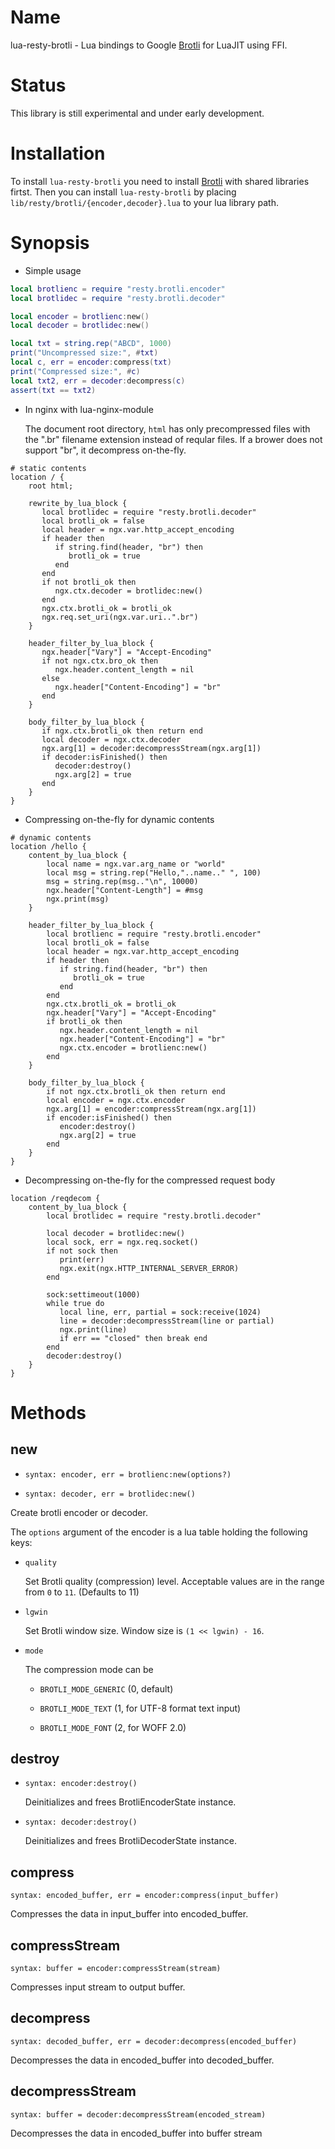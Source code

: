 Name
====
lua-resty-brotli - Lua bindings to Google
[Brotli](https://github.com/google/brotli) for LuaJIT using FFI.


Status
======
This library is still experimental and under early development.


Installation
============
To install `lua-resty-brotli` you need to install
[Brotli](https://github.com/google/brotli#build-instructions)
with shared libraries firtst.
Then you can install `lua-resty-brotli` by placing `lib/resty/brotli/{encoder,decoder}.lua` to
your lua library path.


Synopsis
========

* Simple usage
```lua
local brotlienc = require "resty.brotli.encoder"
local brotlidec = require "resty.brotli.decoder"

local encoder = brotlienc:new()
local decoder = brotlidec:new()

local txt = string.rep("ABCD", 1000)
print("Uncompressed size:", #txt)
local c, err = encoder:compress(txt)
print("Compressed size:", #c)
local txt2, err = decoder:decompress(c)
assert(txt == txt2)
```

* In nginx with lua-nginx-module

  The document root directory, `html` has only precompressed files with the ".br" filename
  extension instead of reqular files. If a brower does not support "br",
  it decompress on-the-fly.
```nginx
# static contents
location / {
    root html;
    
    rewrite_by_lua_block {
       local brotlidec = require "resty.brotli.decoder"
       local brotli_ok = false
       local header = ngx.var.http_accept_encoding
       if header then
          if string.find(header, "br") then
             brotli_ok = true
          end
       end
       if not brotli_ok then
          ngx.ctx.decoder = brotlidec:new()
       end
       ngx.ctx.brotli_ok = brotli_ok
       ngx.req.set_uri(ngx.var.uri..".br")
    }

    header_filter_by_lua_block {
       ngx.header["Vary"] = "Accept-Encoding"                
       if not ngx.ctx.bro_ok then
          ngx.header.content_length = nil
       else
          ngx.header["Content-Encoding"] = "br"
       end
    }
    
    body_filter_by_lua_block {
       if ngx.ctx.brotli_ok then return end
       local decoder = ngx.ctx.decoder
       ngx.arg[1] = decoder:decompressStream(ngx.arg[1])
       if decoder:isFinished() then
          decoder:destroy()
          ngx.arg[2] = true
       end
    }
}
```

* Compressing on-the-fly for dynamic contents
```nginx
# dynamic contents
location /hello {
    content_by_lua_block {
        local name = ngx.var.arg_name or "world"
        local msg = string.rep("Hello,"..name.." ", 100)
        msg = string.rep(msg.."\n", 10000)
        ngx.header["Content-Length"] = #msg 
        ngx.print(msg)
    }

    header_filter_by_lua_block {
        local brotlienc = require "resty.brotli.encoder"
        local brotli_ok = false
        local header = ngx.var.http_accept_encoding
        if header then
           if string.find(header, "br") then
              brotli_ok = true
           end
        end
        ngx.ctx.brotli_ok = brotli_ok
        ngx.header["Vary"] = "Accept-Encoding"
        if brotli_ok then
           ngx.header.content_length = nil
           ngx.header["Content-Encoding"] = "br"
           ngx.ctx.encoder = brotlienc:new()
        end
    }

    body_filter_by_lua_block {
        if not ngx.ctx.brotli_ok then return end                
        local encoder = ngx.ctx.encoder
        ngx.arg[1] = encoder:compressStream(ngx.arg[1])        
        if encoder:isFinished() then
           encoder:destroy()
           ngx.arg[2] = true
        end
    }
}
```

* Decompressing on-the-fly for the compressed request body
```nginx
location /reqdecom {
    content_by_lua_block {
        local brotlidec = require "resty.brotli.decoder"

        local decoder = brotlidec:new()
        local sock, err = ngx.req.socket()
        if not sock then
           print(err)
           ngx.exit(ngx.HTTP_INTERNAL_SERVER_ERROR)
        end

        sock:settimeout(1000)
        while true do
           local line, err, partial = sock:receive(1024)
           line = decoder:decompressStream(line or partial)
           ngx.print(line)
           if err == "closed" then break end
        end
        decoder:destroy()
    }
}
```

Methods
=======

new
---
* `syntax: encoder, err = brotlienc:new(options?)`

* `syntax: decoder, err = brotlidec:new()`

Create brotli encoder or decoder.

The `options` argument of the encoder is a lua table holding the following keys:

* `quality`

    Set Brotli quality (compression) level.
    Acceptable values are in the range from `0` to `11`.
    (Defaults to 11)

* `lgwin`

    Set Brotli window size. Window size is `(1 << lgwin) - 16`.

* `mode`

    The compression mode can be
    
    * `BROTLI_MODE_GENERIC` (0, default)
    
    * `BROTLI_MODE_TEXT` (1, for UTF-8 format text input)

    * `BROTLI_MODE_FONT` (2, for WOFF 2.0)


destroy
-------
* `syntax: encoder:destroy()`

    Deinitializes and frees BrotliEncoderState instance.

* `syntax: decoder:destroy()`

    Deinitializes and frees BrotliDecoderState instance.


compress
--------
`syntax: encoded_buffer, err = encoder:compress(input_buffer)`

Compresses the data in input_buffer into encoded_buffer.


compressStream
--------------
`syntax: buffer = encoder:compressStream(stream)`

Compresses input stream to output buffer.


decompress
----------
`syntax: decoded_buffer, err = decoder:decompress(encoded_buffer)`

Decompresses the data in encoded_buffer into decoded_buffer.


decompressStream
----------------
`syntax: buffer = decoder:decompressStream(encoded_stream)`

Decompresses the data in encoded_buffer into buffer stream

